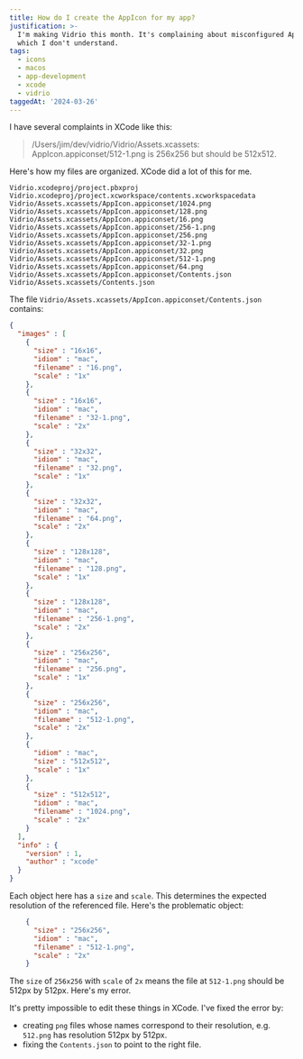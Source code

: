 ```yaml
---
title: How do I create the AppIcon for my app?
justification: >-
  I'm making Vidrio this month. It's complaining about misconfigured AppIcons,
  which I don't understand.
tags:
  - icons
  - macos
  - app-development
  - xcode
  - vidrio
taggedAt: '2024-03-26'
---
```


I have several complaints in XCode like this:

> /Users/jim/dev/vidrio/Vidrio/Assets.xcassets: AppIcon.appiconset/512-1.png is 256x256 but should be 512x512.

Here's how my files are organized. XCode did a lot of this for me.

```
Vidrio.xcodeproj/project.pbxproj
Vidrio.xcodeproj/project.xcworkspace/contents.xcworkspacedata
Vidrio/Assets.xcassets/AppIcon.appiconset/1024.png
Vidrio/Assets.xcassets/AppIcon.appiconset/128.png
Vidrio/Assets.xcassets/AppIcon.appiconset/16.png
Vidrio/Assets.xcassets/AppIcon.appiconset/256-1.png
Vidrio/Assets.xcassets/AppIcon.appiconset/256.png
Vidrio/Assets.xcassets/AppIcon.appiconset/32-1.png
Vidrio/Assets.xcassets/AppIcon.appiconset/32.png
Vidrio/Assets.xcassets/AppIcon.appiconset/512-1.png
Vidrio/Assets.xcassets/AppIcon.appiconset/64.png
Vidrio/Assets.xcassets/AppIcon.appiconset/Contents.json
Vidrio/Assets.xcassets/Contents.json
```

The file `Vidrio/Assets.xcassets/AppIcon.appiconset/Contents.json` contains:

```json
{
  "images" : [
    {
      "size" : "16x16",
      "idiom" : "mac",
      "filename" : "16.png",
      "scale" : "1x"
    },
    {
      "size" : "16x16",
      "idiom" : "mac",
      "filename" : "32-1.png",
      "scale" : "2x"
    },
    {
      "size" : "32x32",
      "idiom" : "mac",
      "filename" : "32.png",
      "scale" : "1x"
    },
    {
      "size" : "32x32",
      "idiom" : "mac",
      "filename" : "64.png",
      "scale" : "2x"
    },
    {
      "size" : "128x128",
      "idiom" : "mac",
      "filename" : "128.png",
      "scale" : "1x"
    },
    {
      "size" : "128x128",
      "idiom" : "mac",
      "filename" : "256-1.png",
      "scale" : "2x"
    },
    {
      "size" : "256x256",
      "idiom" : "mac",
      "filename" : "256.png",
      "scale" : "1x"
    },
    {
      "size" : "256x256",
      "idiom" : "mac",
      "filename" : "512-1.png",
      "scale" : "2x"
    },
    {
      "idiom" : "mac",
      "size" : "512x512",
      "scale" : "1x"
    },
    {
      "size" : "512x512",
      "idiom" : "mac",
      "filename" : "1024.png",
      "scale" : "2x"
    }
  ],
  "info" : {
    "version" : 1,
    "author" : "xcode"
  }
}
```

Each object here has a `size` and `scale`. This determines the expected resolution of the referenced file. Here's the problematic object:

```json
    {
      "size" : "256x256",
      "idiom" : "mac",
      "filename" : "512-1.png",
      "scale" : "2x"
    }
```

The `size` of `256x256` with `scale` of `2x` means the file at `512-1.png` should be 512px by 512px. Here's my error.

It's pretty impossible to edit these things in XCode. I've fixed the error by:

* creating `png` files whose names correspond to their resolution, e.g. `512.png` has resolution 512px by 512px.
* fixing the `Contents.json` to point to the right file.
